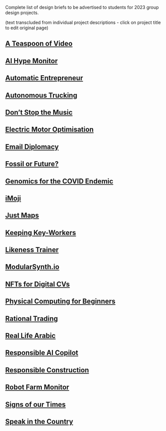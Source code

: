 Complete list of design briefs to be advertised to students for 2023
group design projects.

(text transcluded from individual project descriptions - click on
project title to edit original page)

## [A Teaspoon of Video](A_Teaspoon_of_Video "wikilink")

## [AI Hype Monitor](AI_Hype_Monitor "wikilink")

## [Automatic Entrepreneur](Automatic_Entrepreneur "wikilink")

## [Autonomous Trucking](Autonomous_Trucking "wikilink")

## [Don’t Stop the Music](Don’t_Stop_the_Music "wikilink")

## [Electric Motor Optimisation](Electric_Motor_Optimisation "wikilink")

## [Email Diplomacy](Email_Diplomacy "wikilink")

## [Fossil or Future?](Fossil_or_Future? "wikilink")

## [Genomics for the COVID Endemic](Genomics_for_the_COVID_Endemic "wikilink")

## [iMoji](iMoji "wikilink")

## [Just Maps](Just_Maps "wikilink")

## [Keeping Key-Workers](Keeping_Key-Workers "wikilink")

## [Likeness Trainer](Likeness_Trainer "wikilink")

## [ModularSynth.io](ModularSynth.io "wikilink")

## [NFTs for Digital CVs](NFTs_for_Digital_CVs "wikilink")

## [Physical Computing for Beginners](Physical_Computing_for_Beginners "wikilink")

## [Rational Trading](Rational_Trading "wikilink")

## [Real Life Arabic](Real_Life_Arabic "wikilink")

## [Responsible AI Copilot](Responsible_AI_Copilot "wikilink")

## [Responsible Construction](Responsible_Construction "wikilink")

## [Robot Farm Monitor](Robot_Farm_Monitor "wikilink")

## [Signs of our Times](Signs_of_our_Times "wikilink")

## [Speak in the Country](Speak_in_the_Country "wikilink")